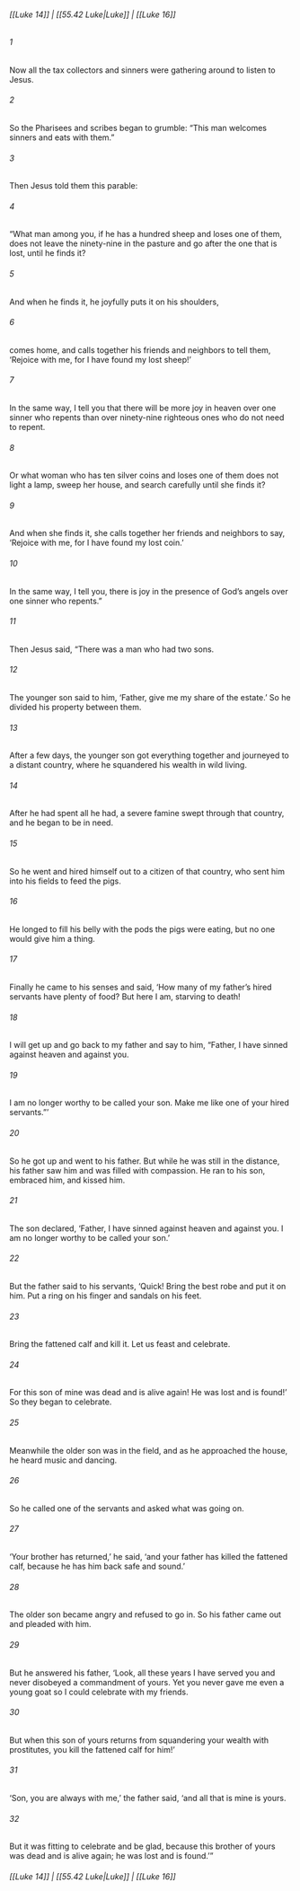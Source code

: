 
###### [[Luke 14]] | [[55.42 Luke|Luke]] | [[Luke 16]]

###### 1
Now all the tax collectors and sinners were gathering around to listen to Jesus.
###### 2
So the Pharisees and scribes began to grumble: “This man welcomes sinners and eats with them.”
###### 3
Then Jesus told them this parable:
###### 4
“What man among you, if he has a hundred sheep and loses one of them, does not leave the ninety-nine in the pasture and go after the one that is lost, until he finds it?
###### 5
And when he finds it, he joyfully puts it on his shoulders,
###### 6
comes home, and calls together his friends and neighbors to tell them, ‘Rejoice with me, for I have found my lost sheep!’
###### 7
In the same way, I tell you that there will be more joy in heaven over one sinner who repents than over ninety-nine righteous ones who do not need to repent.
###### 8
Or what woman who has ten silver coins and loses one of them does not light a lamp, sweep her house, and search carefully until she finds it?
###### 9
And when she finds it, she calls together her friends and neighbors to say, ‘Rejoice with me, for I have found my lost coin.’
###### 10
In the same way, I tell you, there is joy in the presence of God’s angels over one sinner who repents.”
###### 11
Then Jesus said, “There was a man who had two sons.
###### 12
The younger son said to him, ‘Father, give me my share of the estate.’ So he divided his property between them.
###### 13
After a few days, the younger son got everything together and journeyed to a distant country, where he squandered his wealth in wild living.
###### 14
After he had spent all he had, a severe famine swept through that country, and he began to be in need.
###### 15
So he went and hired himself out to a citizen of that country, who sent him into his fields to feed the pigs.
###### 16
He longed to fill his belly with the pods the pigs were eating, but no one would give him a thing.
###### 17
Finally he came to his senses and said, ‘How many of my father’s hired servants have plenty of food? But here I am, starving to death!
###### 18
I will get up and go back to my father and say to him, “Father, I have sinned against heaven and against you.
###### 19
I am no longer worthy to be called your son. Make me like one of your hired servants.”’
###### 20
So he got up and went to his father. But while he was still in the distance, his father saw him and was filled with compassion. He ran to his son, embraced him, and kissed him.
###### 21
The son declared, ‘Father, I have sinned against heaven and against you. I am no longer worthy to be called your son.’
###### 22
But the father said to his servants, ‘Quick! Bring the best robe and put it on him. Put a ring on his finger and sandals on his feet.
###### 23
Bring the fattened calf and kill it. Let us feast and celebrate.
###### 24
For this son of mine was dead and is alive again! He was lost and is found!’ So they began to celebrate.
###### 25
Meanwhile the older son was in the field, and as he approached the house, he heard music and dancing.
###### 26
So he called one of the servants and asked what was going on.
###### 27
‘Your brother has returned,’ he said, ‘and your father has killed the fattened calf, because he has him back safe and sound.’
###### 28
The older son became angry and refused to go in. So his father came out and pleaded with him.
###### 29
But he answered his father, ‘Look, all these years I have served you and never disobeyed a commandment of yours. Yet you never gave me even a young goat so I could celebrate with my friends.
###### 30
But when this son of yours returns from squandering your wealth with prostitutes, you kill the fattened calf for him!’
###### 31
‘Son, you are always with me,’ the father said, ‘and all that is mine is yours.
###### 32
But it was fitting to celebrate and be glad, because this brother of yours was dead and is alive again; he was lost and is found.’”

###### [[Luke 14]] | [[55.42 Luke|Luke]] | [[Luke 16]]
